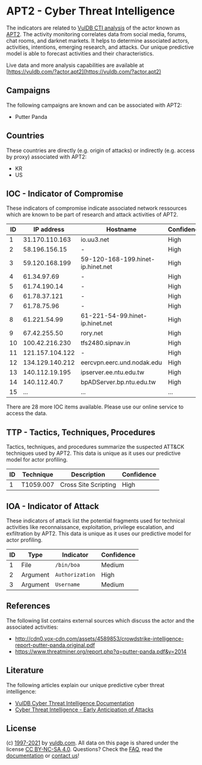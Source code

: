 # APT2 - Cyber Threat Intelligence

The indicators are related to [VulDB CTI analysis](https://vuldb.com/?doc.cti) of the actor known as [APT2](https://vuldb.com/?actor.apt2). The activity monitoring correlates data from social media, forums, chat rooms, and darknet markets. It helps to determine associated actors, activities, intentions, emerging research, and attacks. Our unique predictive model is able to forecast activities and their characteristics.

Live data and more analysis capabilities are available at [https://vuldb.com/?actor.apt2](https://vuldb.com/?actor.apt2)

## Campaigns

The following campaigns are known and can be associated with APT2:

* Putter Panda

## Countries

These countries are directly (e.g. origin of attacks) or indirectly (e.g. access by proxy) associated with APT2:

* KR
* US

## IOC - Indicator of Compromise

These indicators of compromise indicate associated network ressources which are known to be part of research and attack activities of APT2.

ID | IP address | Hostname | Confidence
-- | ---------- | -------- | ----------
1 | 31.170.110.163 | io.uu3.net | High
2 | 58.196.156.15 | - | High
3 | 59.120.168.199 | 59-120-168-199.hinet-ip.hinet.net | High
4 | 61.34.97.69 | - | High
5 | 61.74.190.14 | - | High
6 | 61.78.37.121 | - | High
7 | 61.78.75.96 | - | High
8 | 61.221.54.99 | 61-221-54-99.hinet-ip.hinet.net | High
9 | 67.42.255.50 | rory.net | High
10 | 100.42.216.230 | tfs2480.sipnav.in | High
11 | 121.157.104.122 | - | High
12 | 134.129.140.212 | eercvpn.eerc.und.nodak.edu | High
13 | 140.112.19.195 | ipserver.ee.ntu.edu.tw | High
14 | 140.112.40.7 | bpADServer.bp.ntu.edu.tw | High
15 | ... | ... | ...

There are 28 more IOC items available. Please use our online service to access the data.

## TTP - Tactics, Techniques, Procedures

Tactics, techniques, and procedures summarize the suspected ATT&CK techniques used by APT2. This data is unique as it uses our predictive model for actor profiling.

ID | Technique | Description | Confidence
-- | --------- | ----------- | ----------
1 | T1059.007 | Cross Site Scripting | High

## IOA - Indicator of Attack

These indicators of attack list the potential fragments used for technical activities like reconnaissance, exploitation, privilege escalation, and exfiltration by APT2. This data is unique as it uses our predictive model for actor profiling.

ID | Type | Indicator | Confidence
-- | ---- | --------- | ----------
1 | File | `/bin/boa` | Medium
2 | Argument | `Authorization` | High
3 | Argument | `Username` | Medium

## References

The following list contains external sources which discuss the actor and the associated activities:

* http://cdn0.vox-cdn.com/assets/4589853/crowdstrike-intelligence-report-putter-panda.original.pdf
* https://www.threatminer.org/report.php?q=putter-panda.pdf&y=2014

## Literature

The following articles explain our unique predictive cyber threat intelligence:

* [VulDB Cyber Threat Intelligence Documentation](https://vuldb.com/?doc.cti)
* [Cyber Threat Intelligence - Early Anticipation of Attacks](https://www.scip.ch/en/?labs.20201022)

## License

(c) [1997-2021](https://vuldb.com/?doc.changelog) by [vuldb.com](https://vuldb.com/?doc.about). All data on this page is shared under the license [CC BY-NC-SA 4.0](https://creativecommons.org/licenses/by-nc-sa/4.0/). Questions? Check the [FAQ](https://vuldb.com/?doc.faq), read the [documentation](https://vuldb.com/?doc) or [contact us](https://vuldb.com/?contact)!
